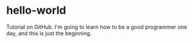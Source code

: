 # hello-world
Tutorial on GitHub. I'm going to learn how to be a good programmer one day, and this is just the beginning.
